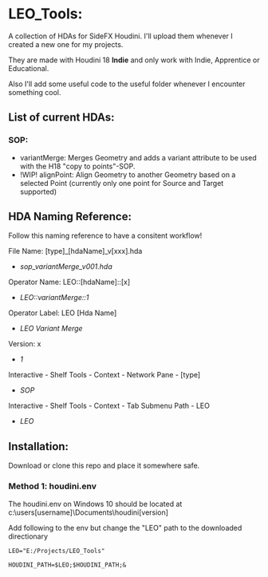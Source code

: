 # LEO_Tools:
A collection of HDAs for SideFX Houdini.
I'll upload them whenever I created a new one for my projects.

They are made with Houdini 18 **Indie** and only work with Indie, Apprentice or Educational.

Also I'll add some useful code to the useful folder whenever I encounter something cool.

## List of current HDAs:
### SOP:
* variantMerge: Merges Geometry and adds a variant attribute to be used with the H18 "copy to points"-SOP.
* !WIP! alignPoint: Align Geometry to another Geometry based on a selected Point (currently only one point for Source and Target supported) 

## HDA Naming Reference:
Follow this naming reference to have a consitent workflow!


File Name: [type]_[hdaName]_v[xxx].hda

  * *sop_variantMerge_v001.hda*

Operator Name: LEO::[hdaName]::[x]

  * *LEO::variantMerge::1*

Operator Label: LEO [Hda Name]

  * *LEO Variant Merge*

Version: x

  * *1*

Interactive - Shelf Tools - Context - Network Pane - [type]

  * *SOP*

Interactive - Shelf Tools - Context - Tab Submenu Path - LEO

  * *LEO*

## Installation:
Download or clone this repo and place it somewhere safe.

### Method 1: houdini.env
The houdini.env on Windows 10 should be located at c:\users\[username]\Documents\houdini[version]

Add following to the env but change the "LEO" path to the downloaded directionary

```
LEO="E:/Projects/LEO_Tools"

HOUDINI_PATH=$LEO;$HOUDINI_PATH;&
```


